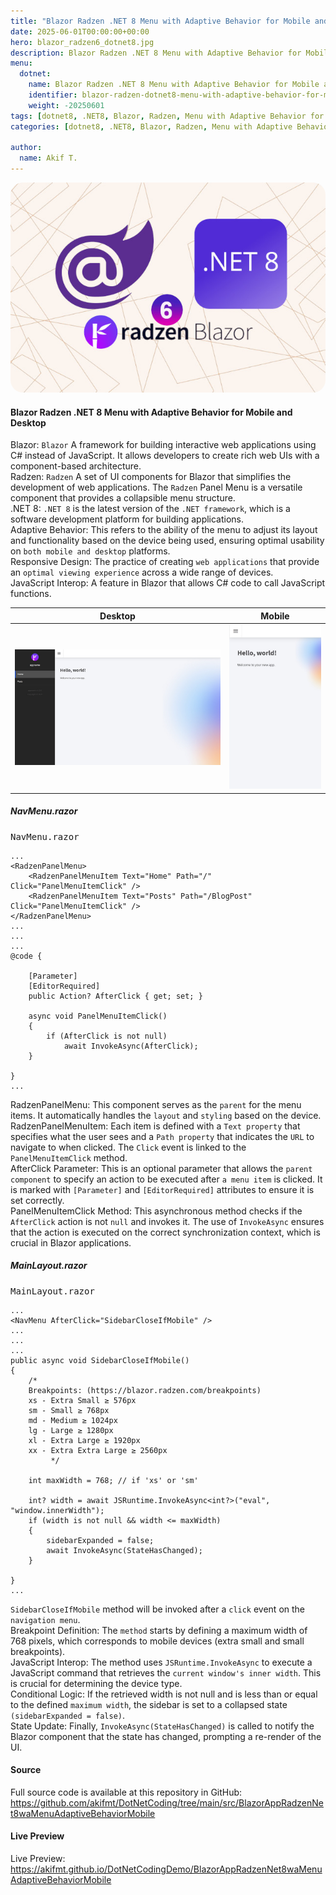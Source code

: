 ```yaml
---
title: "Blazor Radzen .NET 8 Menu with Adaptive Behavior for Mobile and Desktop"
date: 2025-06-01T00:00:00+00:00
hero: blazor_radzen6_dotnet8.jpg
description: Blazor Radzen .NET 8 Menu with Adaptive Behavior for Mobile and Desktop
menu:
  dotnet:
    name: Blazor Radzen .NET 8 Menu with Adaptive Behavior for Mobile and Desktop
    identifier: blazor-radzen-dotnet8-menu-with-adaptive-behavior-for-mobile-and-desktop
    weight: -20250601
tags: [dotnet8, .NET8, Blazor, Radzen, Menu with Adaptive Behavior for Mobile and Desktop]
categories: [dotnet8, .NET8, Blazor, Radzen, Menu with Adaptive Behavior for Mobile and Desktop]

author:
  name: Akif T.
---
```


<p class="d-flex justify-content-center">
<img src="blazor_radzen6_dotnet8.jpg" alt="blazor_radzen6_dotnet8" title="blazor_radzen6_dotnet8" style="border-radius: 20px;"><br>
</p>


#### **Blazor Radzen .NET 8 Menu with Adaptive Behavior for Mobile and Desktop**

Blazor: ```Blazor``` A framework for building interactive web applications using C# instead of JavaScript. It allows developers to create rich web UIs with a component-based architecture.  
Radzen: ```Radzen``` A set of UI components for Blazor that simplifies the development of web applications. The ```Radzen``` Panel Menu is a versatile component that provides a collapsible menu structure.  
.NET 8: ```.NET 8``` is the latest version of the ```.NET framework```, which is a software development platform for building applications.  
Adaptive Behavior: This refers to the ability of the menu to adjust its layout and functionality based on the device being used, ensuring optimal usability on ```both mobile and desktop``` platforms.  
Responsive Design: The practice of creating ```web applications``` that provide an ```optimal viewing experience``` across a wide range of devices.  
JavaScript Interop: A feature in Blazor that allows C# code to call JavaScript functions.  

| Desktop | Mobile |
| -------- | ------- |
| ![](preview1d.jpg "preview1d") | ![](preview2m.jpg "preview2m") |

##### **NavMenu.razor**
<kbd>NavMenu.razor</kbd>
```
...  
<RadzenPanelMenu>
    <RadzenPanelMenuItem Text="Home" Path="/" Click="PanelMenuItemClick" />
    <RadzenPanelMenuItem Text="Posts" Path="/BlogPost" Click="PanelMenuItemClick" />
</RadzenPanelMenu>
...
...
...
@code {

    [Parameter]
    [EditorRequired]
    public Action? AfterClick { get; set; }

    async void PanelMenuItemClick()
    {
        if (AfterClick is not null)
            await InvokeAsync(AfterClick);
    }

}
...  
```
RadzenPanelMenu: This component serves as the ```parent``` for the menu items. It automatically handles the ```layout``` and ```styling``` based on the device.  
RadzenPanelMenuItem: Each item is defined with a ```Text property``` that specifies what the user sees and a ```Path property``` that indicates the ```URL``` to navigate to when clicked. The ```Click``` event is linked to the ```PanelMenuItemClick``` method.  
AfterClick Parameter: This is an optional parameter that allows the ```parent component``` to specify an action to be executed after ```a menu item``` is clicked. It is marked with ```[Parameter]``` and ```[EditorRequired]``` attributes to ensure it is set correctly.  
PanelMenuItemClick Method: This asynchronous method checks if the ```AfterClick``` action is not ```null``` and invokes it. The use of ```InvokeAsync``` ensures that the action is executed on the correct synchronization context, which is crucial in Blazor applications.  


##### **MainLayout.razor**
<kbd>MainLayout.razor</kbd>
```
...  
<NavMenu AfterClick="SidebarCloseIfMobile" />
...
...
...
public async void SidebarCloseIfMobile()
{
	/*
	Breakpoints: (https://blazor.radzen.com/breakpoints)
	xs - Extra Small ≥ 576px
	sm - Small ≥ 768px
	md - Medium ≥ 1024px
	lg - Large ≥ 1280px
	xl - Extra Large ≥ 1920px
	xx - Extra Extra Large ≥ 2560px
		 */

	int maxWidth = 768; // if 'xs' or 'sm'

	int? width = await JSRuntime.InvokeAsync<int?>("eval", "window.innerWidth");
	if (width is not null && width <= maxWidth)
	{
		sidebarExpanded = false;
		await InvokeAsync(StateHasChanged);
	}

}
...
```

```SidebarCloseIfMobile``` method will be invoked after a ```click``` event on the ```navigation menu```.  
Breakpoint Definition: The ```method``` starts by defining a maximum width of 768 pixels, which corresponds to mobile devices (extra small and small breakpoints).  
JavaScript Interop: The method uses ```JSRuntime.InvokeAsync``` to execute a JavaScript command that retrieves the ```current window's inner width```. This is crucial for determining the device type.  
Conditional Logic: If the retrieved width is not null and is less than or equal to the defined ```maximum width```, the sidebar is set to a collapsed state ```(sidebarExpanded = false)```.  
State Update: Finally, ```InvokeAsync(StateHasChanged)``` is called to notify the Blazor component that the state has changed, prompting a re-render of the UI.  


#### **Source**
Full source code is available at this repository in GitHub:  
https://github.com/akifmt/DotNetCoding/tree/main/src/BlazorAppRadzenNet8waMenuAdaptiveBehaviorMobile

#### **Live Preview**
Live Preview:  
https://akifmt.github.io/DotNetCodingDemo/BlazorAppRadzenNet8waMenuAdaptiveBehaviorMobile

